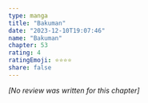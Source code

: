```yaml
---
type: manga
title: "Bakuman"
date: "2023-12-10T19:07:46"
name: "Bakuman"
chapter: 53
rating: 4
ratingEmoji: ⭐️⭐️⭐️⭐️
share: false
---
```


*[No review was written for this chapter]*
